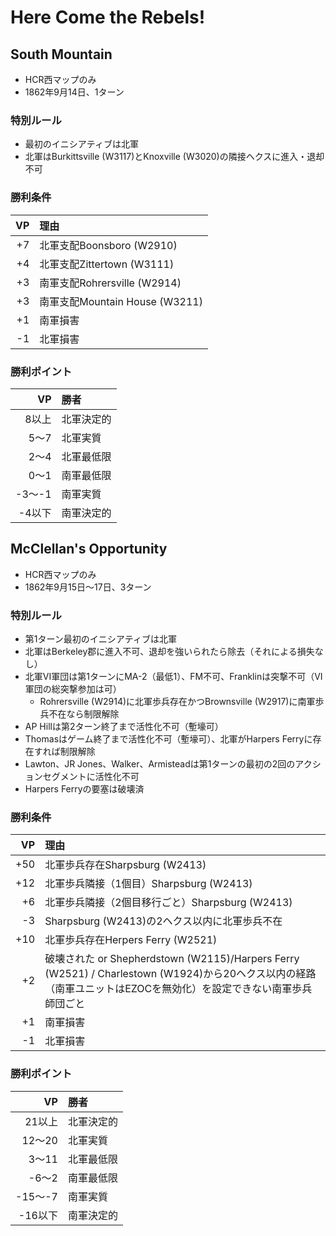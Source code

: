 # Here Come the Rebels!

## South Mountain
- HCR西マップのみ
- 1862年9月14日、1ターン

### 特別ルール
- 最初のイニシアティブは北軍
- 北軍はBurkittsville (W3117)とKnoxville (W3020)の隣接ヘクスに進入・退却不可

### 勝利条件
|VP|理由|
|-----:|:-----|
|+7|北軍支配Boonsboro (W2910)|
|+4|北軍支配Zittertown (W3111)|
|+3|南軍支配Rohrersville (W2914)|
|+3|南軍支配Mountain House (W3211)|
|+1|南軍損害|
|-1|北軍損害|

### 勝利ポイント
|VP|勝者|
|-----:|:-----|
|8以上|北軍決定的|
|5～7|北軍実質|
|2～4|北軍最低限|
|0～1|南軍最低限|
|-3～-1|南軍実質|
|-4以下|南軍決定的|

## McClellan's Opportunity
- HCR西マップのみ
- 1862年9月15日～17日、3ターン

### 特別ルール
- 第1ターン最初のイニシアティブは北軍
- 北軍はBerkeley郡に進入不可、退却を強いられたら除去（それによる損失なし）
- 北軍VI軍団は第1ターンにMA-2（最低1）、FM不可、Franklinは突撃不可（VI軍団の総突撃参加は可）
  - Rohrersville (W2914)に北軍歩兵存在かつBrownsville (W2917)に南軍歩兵不在なら制限解除
- AP Hillは第2ターン終了まで活性化不可（塹壕可）
- Thomasはゲーム終了まで活性化不可（塹壕可）、北軍がHarpers Ferryに存在すれば制限解除
- Lawton、JR Jones、Walker、Armisteadは第1ターンの最初の2回のアクションセグメントに活性化不可
- Harpers Ferryの要塞は破壊済

### 勝利条件
|VP|理由|
|-----:|:-----|
|+50|北軍歩兵存在Sharpsburg (W2413)|
|+12|北軍歩兵隣接（1個目）Sharpsburg (W2413)|
|+6|北軍歩兵隣接（2個目移行ごと）Sharpsburg (W2413)|
|-3|Sharpsburg (W2413)の2ヘクス以内に北軍歩兵不在|
|+10|北軍歩兵存在Herpers Ferry (W2521)|
|+2|破壊された or Shepherdstown (W2115)/Harpers Ferry (W2521) / Charlestown (W1924)から20ヘクス以内の経路（南軍ユニットはEZOCを無効化）を設定できない南軍歩兵師団ごと|
|+1|南軍損害|
|-1|北軍損害|

### 勝利ポイント
|VP|勝者|
|-----:|:-----|
|21以上|北軍決定的|
|12～20|北軍実質|
|3～11|北軍最低限|
|-6～2|南軍最低限|
|-15～-7|南軍実質|
|-16以下|南軍決定的|
